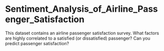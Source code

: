 # Sentiment_Analysis_of_Airline_Passenger_Satisfaction

This dataset contains an airline passenger satisfaction survey. What factors are highly correlated to a satisfied (or dissatisfied) passenger? Can you predict passenger satisfaction?
